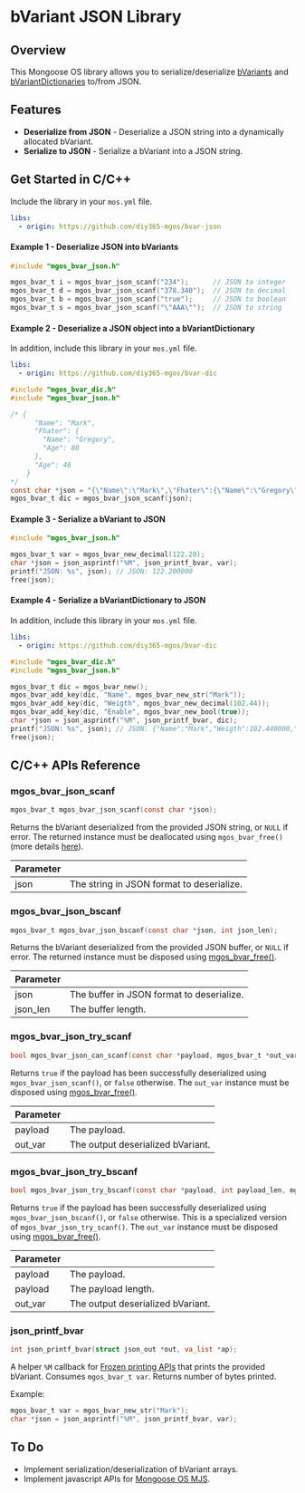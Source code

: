 # bVariant JSON Library
## Overview
This Mongoose OS library allows you to serialize/deserialize [bVariants](https://github.com/diy365-mgos/bvar) and [bVariantDictionaries](https://github.com/diy365-mgos/bvar-dic) to/from JSON.
## Features
- **Deserialize from JSON** - Deserialize a JSON string into a dynamically allocated bVariant.
- **Serialize to JSON** - Serialize a bVariant into a JSON string.
## Get Started in C/C++ 
Include the library in your `mos.yml` file.
```yaml
libs:
  - origin: https://github.com/diy365-mgos/bvar-json
```
#### Example 1 - Deserialize JSON into bVariants
```c
#include "mgos_bvar_json.h"

mgos_bvar_t i = mgos_bvar_json_scanf("234");      // JSON to integer
mgos_bvar_t d = mgos_bvar_json_scanf("378.340");  // JSON to decimal
mgos_bvar_t b = mgos_bvar_json_scanf("true");     // JSON to boolean
mgos_bvar_t s = mgos_bvar_json_scanf("\"AAA\"");  // JSON to string
```
#### Example 2 - Deserialize a JSON object into a bVariantDictionary
In addition, include this library in your `mos.yml` file.
```yaml
libs:
  - origin: https://github.com/diy365-mgos/bvar-dic
```
```c
#include "mgos_bvar_dic.h"
#include "mgos_bvar_json.h"

/* {
      "Name": "Mark",
      "Fhater": {
        "Name": "Gregory",
        "Age": 80
      },
      "Age": 46
    }
*/
const char *json = "{\"Name\":\"Mark\",\"Fhater\":{\"Name\":\"Gregory\",\"Age\":80},\"Age\":46}";
mgos_bvar_t dic = mgos_bvar_json_scanf(json);
```
#### Example 3 - Serialize a bVariant to JSON
```c
#include "mgos_bvar_json.h"

mgos_bvar_t var = mgos_bvar_new_decimal(122.20);
char *json = json_asprintf("%M", json_printf_bvar, var);
printf("JSON: %s", json); // JSON: 122.200000
free(json);
```
#### Example 4 - Serialize a bVariantDictionary to JSON
In addition, include this library in your `mos.yml` file.
```yaml
libs:
  - origin: https://github.com/diy365-mgos/bvar-dic
```
```c
#include "mgos_bvar_dic.h"
#include "mgos_bvar_json.h"

mgos_bvar_t dic = mgos_bvar_new();
mgos_bvar_add_key(dic, "Name", mgos_bvar_new_str("Mark"));
mgos_bvar_add_key(dic, "Weigth", mgos_bvar_new_decimal(102.44));
mgos_bvar_add_key(dic, "Enable", mgos_bvar_new_bool(true));
char *json = json_asprintf("%M", json_printf_bvar, dic);
printf("JSON: %s", json); // JSON: {"Name":"Mark","Weigth":102.440000,"Enable":true}
free(json);
```
## C/C++ APIs Reference
### mgos_bvar_json_scanf
```c
mgos_bvar_t mgos_bvar_json_scanf(const char *json);
```
Returns the bVariant deserialized from the provided JSON string, or `NULL` if error. The returned instance must be deallocated using `mgos_bvar_free()` (more details [here](https://github.com/diy365-mgos/bvar#mgos_bvar_free)).

|Parameter||
|--|--|
|json|The string in JSON format to deserialize.|
### mgos_bvar_json_bscanf
```c
mgos_bvar_t mgos_bvar_json_bscanf(const char *json, int json_len);
```
Returns the bVariant deserialized from the provided JSON buffer, or `NULL` if error. The returned instance must be disposed using [mgos_bvar_free()](https://github.com/diy365-mgos/bvar#mgos_bvar_free).

|Parameter||
|--|--|
|json|The buffer in JSON format to deserialize.|
|json_len|The buffer length.|
### mgos_bvar_json_try_scanf
```c
bool mgos_bvar_json_can_scanf(const char *payload, mgos_bvar_t *out_var);
```
Returns `true` if the payload has been successfully deserialized using `mgos_bvar_json_scanf()`, or `false` otherwise. The `out_var` instance must be disposed using [mgos_bvar_free()](https://github.com/diy365-mgos/bvar#mgos_bvar_free).

|Parameter||
|--|--|
|payload|The payload.|
|out_var|The output deserialized bVariant.|
### mgos_bvar_json_try_bscanf
```c
bool mgos_bvar_json_try_bscanf(const char *payload, int payload_len, mgos_bvar_t *out_var);
```
Returns `true` if the payload has been successfully deserialized using `mgos_bvar_json_bscanf()`, or `false` otherwise. This is a specialized version of `mgos_bvar_json_try_scanf()`. The `out_var` instance must be disposed using [mgos_bvar_free()](https://github.com/diy365-mgos/bvar#mgos_bvar_free).

|Parameter||
|--|--|
|payload|The payload.|
|payload|The payload length.|
|out_var|The output deserialized bVariant.|
### json_printf_bvar
```c
int json_printf_bvar(struct json_out *out, va_list *ap);
```
A helper `%M` callback for [Frozen printing APIs](https://github.com/cesanta/frozen) that prints the provided bVariant. Consumes `mgos_bvar_t var`. Returns number of bytes printed.

Example:
```c
mgos_bvar_t var = mgos_bvar_new_str("Mark");
char *json = json_asprintf("%M", json_printf_bvar, var);
```
## To Do
- Implement serialization/deserialization of bVariant arrays.
- Implement javascript APIs for [Mongoose OS MJS](https://github.com/mongoose-os-libs/mjs).
